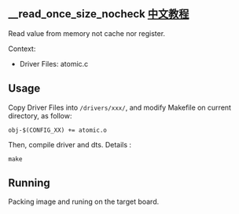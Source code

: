 __read_once_size_nocheck [中文教程](https://biscuitos.github.io/blog/LIST___read_once_size_nocheck/)
----------------------------------

Read value from memory not cache nor register.

Context:

* Driver Files: atomic.c

## Usage

Copy Driver Files into `/drivers/xxx/`, and modify Makefile on current 
directory, as follow:

```
obj-$(CONFIG_XX) += atomic.o
```

Then, compile driver and dts. Details :

```
make
```

## Running

Packing image and runing on the target board.
